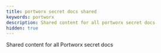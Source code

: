 ```yaml
---
title: portworx secret docs shared
keywords: portworx
description: Shared content for all portworx secret docs
hidden: true
---
```


Shared content for all Portworx secret docs
